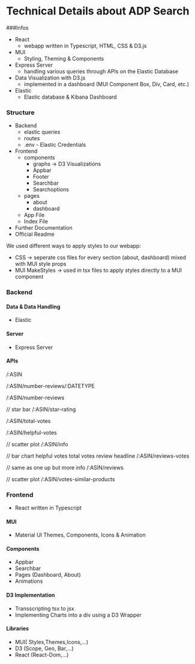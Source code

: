 # Technical Details about ADP Search

###Infos
* React
  * webapp written in Typescript, HTML, CSS & D3.js
* MUI
  * Styling, Theming & Components
* Express Server 
  * handling various queries through APIs on the Elastic Database
* Data Visualization with D3.js
  * implemented in a dashboard (MUI Component Box, Div, Card, etc.)
* Elastic
  * Elastic database & Kibana Dashboard
### Structure
* Backend
  * elastic queries
  * routes
  * .env - Elastic Credentials
* Frontend
  * components
    * graphs -> D3 Visualizations
    * Appbar
    * Footer
    * Searchbar
    * Searchoptions 
  * pages
    * about
    * dashboard
  * App File
  * Index File
* Further Documentation
* Official Readme

We used different ways to apply styles to our webapp:
* CSS -> seperate css files for every section (about, dashboard) mixed with MUI style props
* MUI MakeStyles -> used in tsx files to apply styles directly to a MUI component
### Backend
#### Data & Data Handling
* Elastic 
#### Server
* Express Server 
#### APIs

/:ASIN

/:ASIN/number-reviews/:DATETYPE

/:ASIN/number-reviews

// star bar
/:ASIN/star-rating

/:ASIN/total-votes

/:ASIN/helpful-votes

// scatter plot
/:ASIN/info

// bar chart helpful votes total votes review headline
/:ASIN/reviews-votes

// same as one up but more info
/:ASIN/reviews

// scatter plot
/:ASIN/votes-similar-products

###
### Frontend
* React written in Typescript
#### MUI
* Material UI Themes, Components, Icons & Animation
#### Components
* Appbar
* Searchbar
* Pages (Dashboard, About)
* Animations

#### D3 Implementation
* Transscripting tsx to jsx
* Implementing Charts into a div using a D3 Wrapper


#### Libraries
* MUI( Styles,Themes,Icons,...)
* D3 (Scope, Geo, Bar,...)
* React (React-Dom,...)
